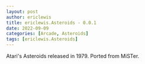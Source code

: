 ```yaml
---
layout: post
author: ericlewis
title: ericlewis.Asteroids - 0.0.1
date: 2022-09-09
categories: [Arcade, Asteroids]
tags: [ericlewis.Asteroids]
---
```

Atari's Asteroids released in 1979. Ported from MiSTer.
